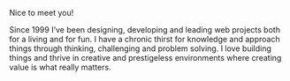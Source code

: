 Nice to meet you!

Since 1999 I’ve been designing, developing and leading web projects both for a living and for fun. I have a chronic thirst for knowledge and approach things through thinking, challenging and problem solving. I love building things and thrive in creative and prestigeless environments where creating value is what really matters.



